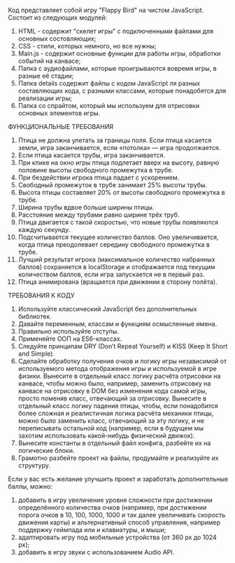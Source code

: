 Код представляет собой игру "Flappy Bird" на чистом JavaScript. Состоит из следующих модулей:

1. HTML - содержит "скелет игры" с подключенными файлами для основных состовляющих;
2. CSS - стили, которых немного, но все нужны;
3. Main.js - содержит основные функции для работы игры, обработки событий на канвасе;
4. Папка с аудиофайлами, которые проигрываются вовремя игры, в разные её стадии;
5. Папка details содержит файлы с кодом JavaScript ля разных составляющих кода, с разными классами, которые понадобятся для реализации игры;
6. Папка со спрайтом, который мы используем для отрисовки основных элементов игры.

ФУНКЦИОНАЛЬНЫЕ ТРЕБОВАНИЯ

1. Птица не должна улетать за границы поля. Если птица касается земли, игра заканчивается, если «потолка» — игра продолжается.
2. Если птица касается трубы, игра заканчивается.
3. При клике на окно игры птица подлетает вверх на высоту, равную половине высоты свободного промежутка в трубе.
4. При бездействии игрока птица падает с ускорением.
5. Свободный промежуток в трубе занимает 25% высоты трубы.
6. Высота птицы составляет 20% от высоты свободного промежутка в трубе.
7. Ширина трубы вдвое больше ширины птицы.
8. Расстояние между трубами равно ширине трёх труб.
9. Птица двигается с такой скоростью, что новые трубы появляются каждую секунду.
10. Подсчитывается текущее количество баллов. Оно увеличивается, когда птица преодолевает середину свободного промежутка в трубе.
11. Лучший результат игрока (максимальное количество набранных баллов) сохраняется в localStorage и отображается под текущим количеством баллов, если игра запускается не в первый раз.
12. Птица анимирована (вращается при движении в сторону полёта).

ТРЕБОВАНИЯ К КОДУ

1. Используйте классический JavaScript без дополнительных библиотек.
2. Давайте переменным, классам и функциям осмысленные имена.
3. Правильно используйте отступы.
4. Применяйте ООП на ES6-классах.
5. Следуйте принципам DRY (Don’t Repeat Yourself) и KISS (Keep It Short and Simple).
6. Сделайте обработку получения очков и логику игры независимой от используемого метода отображения игры и используемой в игре физики.
  Вынесите в отдельный класс логику расчёта отрисовки на канвасе, чтобы можно было, например, заменить отрисовку на канвасе на отрисовку в DOM без изменения кода самой игры, просто поменяв класс, отвечающий за отрисовку.
  Вынесите в отдельный класс логику падения птицы, чтобы, если понадобится более сложная и реалистичная логика расчёта механики птицы, можно было заменить класс, отвечающий за эту логику, и не переписывать остальной код (например, если в будущем мы захотим использовать какой-нибудь физический движок). 
7. Вынесите константы в отдельный файл конфига, разбейте их на логические блоки.
8. Грамотно разбейте проект на файлы, продумайте и реализуйте их структуру.


Если у вас есть желание улучшить проект и заработать дополнительные баллы, можно:

1. добавить в игру увеличение уровня сложности при достижении определённого количества очков (например, при достижении порога очков в 10, 100, 1000, 1000 и так далее увеличивать скорость движения карты) и альтернативный способ управления, например поддержку геймпада или и клавиатуры, и мыши;
2. адаптировать игру под мобильные устройства (от 360 px до 1024 px);
3. добавить в игру звуки с использованием Audio API.

